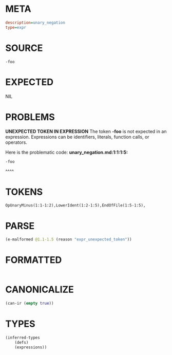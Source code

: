 # META
~~~ini
description=unary_negation
type=expr
~~~
# SOURCE
~~~roc
-foo
~~~
# EXPECTED
NIL
# PROBLEMS
**UNEXPECTED TOKEN IN EXPRESSION**
The token **-foo** is not expected in an expression.
Expressions can be identifiers, literals, function calls, or operators.

Here is the problematic code:
**unary_negation.md:1:1:1:5:**
```roc
-foo
```
^^^^


# TOKENS
~~~zig
OpUnaryMinus(1:1-1:2),LowerIdent(1:2-1:5),EndOfFile(1:5-1:5),
~~~
# PARSE
~~~clojure
(e-malformed @1.1-1.5 (reason "expr_unexpected_token"))
~~~
# FORMATTED
~~~roc

~~~
# CANONICALIZE
~~~clojure
(can-ir (empty true))
~~~
# TYPES
~~~clojure
(inferred-types
	(defs)
	(expressions))
~~~
